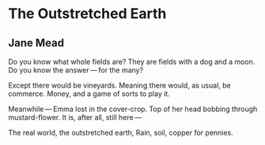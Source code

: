 # The Outstretched Earth
## Jane Mead
Do you know what whole fields are?
They are fields with a dog and a moon.
Do you know the answer — for the many?

Except there would be vineyards.
Meaning there would, as usual, be commerce.
Money, and a game of sorts to play it.

Meanwhile — Emma lost in the cover-crop.
Top of her head bobbing through mustard-flower.
It is, after all, still here —

The real world, the outstretched earth,
Rain, soil, copper for pennies.